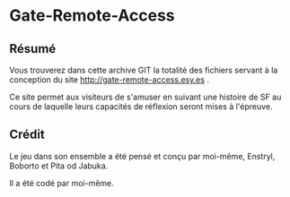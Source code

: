 # Gate-Remote-Access




## Résumé


Vous trouverez dans cette archive GIT la totalité des fichiers servant à la conception du site http://gate-remote-access.esy.es .

Ce site permet aux visiteurs de s'amuser en suivant une histoire de SF au cours de laquelle leurs capacités de réflexion seront mises à l'épreuve.


## Crédit


Le jeu dans son ensemble a été pensé et conçu par moi-même, Enstryl, Boborto et Pita od Jabuka.

Il a été codé par moi-même.
